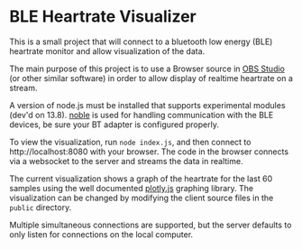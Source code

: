 # BLE Heartrate Visualizer

This is a small project that will connect to a bluetooth low energy (BLE) heartrate monitor and allow visualization of the data.

The main purpose of this project is to use a Browser source in [OBS Studio](https://obsproject.com/) (or other similar software) in order to allow display of realtime heartrate on a stream.

A version of node.js must be installed that supports experimental modules (dev'd on 13.8).
[noble](https://www.npmjs.com/package/noble) is used for handling communication with the BLE devices, be sure your BT adapter is configured properly.

To view the visualization, run `node index.js`, and then connect to http://localhost:8080 with your browser.
The code in the browser connects via a websocket to the server and streams the data in realtime.

The current visualization shows a graph of the heartrate for the last 60 samples using the well documented [plotly.js](https://plot.ly/javascript/) graphing library.
The visualization can be changed by modifying the client source files in the `public` directory.

Multiple simultaneous connections are supported, but the server defaults to only listen for connections on the local computer.
